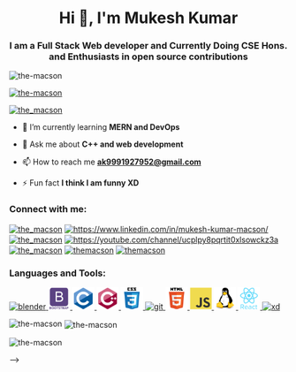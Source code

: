 <h1 align="center">Hi 👋, I'm Mukesh Kumar</h1>
<h3 align="center">I am a Full Stack Web developer and Currently Doing CSE Hons. and Enthusiasts in open source contributions</h3>

<p align="left"> <img src="https://komarev.com/ghpvc/?username=the-macson&label=Profile%20views&color=0e75b6&style=flat" alt="the-macson" /> </p>

<p align="left"> <a href="https://github.com/ryo-ma/github-profile-trophy"><img src="https://github-profile-trophy.vercel.app/?username=the-macson" alt="the-macson" /></a> </p>

<p align="left"> <a href="https://twitter.com/the_macson" target="blank"><img src="https://img.shields.io/twitter/follow/the_macson?logo=twitter&style=for-the-badge" alt="the_macson" /></a> </p>

- 🌱 I’m currently learning **MERN and DevOps**

- 💬 Ask me about **C++ and web development**

- 📫 How to reach me **ak9991927952@gmail.com**

- ⚡ Fun fact **I think I am funny XD**

<h3 align="left">Connect with me:</h3>
<p align="left">
<a href="https://twitter.com/the_macson" target="blank"><img align="center" src="https://raw.githubusercontent.com/rahuldkjain/github-profile-readme-generator/master/src/images/icons/Social/twitter.svg" alt="the_macson" height="30" width="40" /></a>
<a href="https://linkedin.com/in/https://www.linkedin.com/in/mukesh-kumar-macson/" target="blank"><img align="center" src="https://raw.githubusercontent.com/rahuldkjain/github-profile-readme-generator/master/src/images/icons/Social/linked-in-alt.svg" alt="https://www.linkedin.com/in/mukesh-kumar-macson/" height="30" width="40" /></a>
<a href="https://instagram.com/the_macson" target="blank"><img align="center" src="https://raw.githubusercontent.com/rahuldkjain/github-profile-readme-generator/master/src/images/icons/Social/instagram.svg" alt="the_macson" height="30" width="40" /></a>
<a href="https://www.youtube.com/c/https://youtube.com/channel/ucplpy8pqrtit0xlsowckz3a" target="blank"><img align="center" src="https://raw.githubusercontent.com/rahuldkjain/github-profile-readme-generator/master/src/images/icons/Social/youtube.svg" alt="https://youtube.com/channel/ucplpy8pqrtit0xlsowckz3a" height="30" width="40" /></a>
<a href="https://www.codechef.com/users/the_macson" target="blank"><img align="center" src="https://cdn.jsdelivr.net/npm/simple-icons@3.1.0/icons/codechef.svg" alt="the_macson" height="30" width="40" /></a>
<a href="https://www.hackerrank.com/themacson" target="blank"><img align="center" src="https://raw.githubusercontent.com/rahuldkjain/github-profile-readme-generator/master/src/images/icons/Social/hackerrank.svg" alt="themacson" height="30" width="40" /></a>
<a href="https://www.leetcode.com/themacson" target="blank"><img align="center" src="https://raw.githubusercontent.com/rahuldkjain/github-profile-readme-generator/master/src/images/icons/Social/leet-code.svg" alt="themacson" height="30" width="40" /></a>
</p>

<h3 align="left">Languages and Tools:</h3>
<p align="left"> <a href="https://www.blender.org/" target="_blank"> <img src="https://download.blender.org/branding/community/blender_community_badge_white.svg" alt="blender" width="40" height="40"/> </a> <a href="https://getbootstrap.com" target="_blank"> <img src="https://raw.githubusercontent.com/devicons/devicon/master/icons/bootstrap/bootstrap-plain-wordmark.svg" alt="bootstrap" width="40" height="40"/> </a> <a href="https://www.cprogramming.com/" target="_blank"> <img src="https://raw.githubusercontent.com/devicons/devicon/master/icons/c/c-original.svg" alt="c" width="40" height="40"/> </a> <a href="https://www.w3schools.com/cpp/" target="_blank"> <img src="https://raw.githubusercontent.com/devicons/devicon/master/icons/cplusplus/cplusplus-original.svg" alt="cplusplus" width="40" height="40"/> </a> <a href="https://www.w3schools.com/css/" target="_blank"> <img src="https://raw.githubusercontent.com/devicons/devicon/master/icons/css3/css3-original-wordmark.svg" alt="css3" width="40" height="40"/> </a> <a href="https://git-scm.com/" target="_blank"> <img src="https://www.vectorlogo.zone/logos/git-scm/git-scm-icon.svg" alt="git" width="40" height="40"/> </a> <a href="https://www.w3.org/html/" target="_blank"> <img src="https://raw.githubusercontent.com/devicons/devicon/master/icons/html5/html5-original-wordmark.svg" alt="html5" width="40" height="40"/> </a> <a href="https://developer.mozilla.org/en-US/docs/Web/JavaScript" target="_blank"> <img src="https://raw.githubusercontent.com/devicons/devicon/master/icons/javascript/javascript-original.svg" alt="javascript" width="40" height="40"/> </a> <a href="https://www.linux.org/" target="_blank"> <img src="https://raw.githubusercontent.com/devicons/devicon/master/icons/linux/linux-original.svg" alt="linux" width="40" height="40"/> </a> <a href="https://reactjs.org/" target="_blank"> <img src="https://raw.githubusercontent.com/devicons/devicon/master/icons/react/react-original-wordmark.svg" alt="react" width="40" height="40"/> </a> <a href="https://www.adobe.com/products/xd.html" target="_blank"> <img src="https://cdn.worldvectorlogo.com/logos/adobe-xd.svg" alt="xd" width="40" height="40"/> </a> </p>

<p><img align="left" src="https://github-readme-stats.vercel.app/api/top-langs?username=the-macson&show_icons=true&locale=en&layout=compact" alt="the-macson" /></p>

<p>&nbsp;<img align="center" src="https://github-readme-stats.vercel.app/api?username=the-macson&show_icons=true&locale=en" alt="the-macson" /></p>

<p><img align="center" src="https://github-readme-streak-stats.herokuapp.com/?user=the-macson&" alt="the-macson" /></p>
















<!-- # Hi there 👋
## I am Mukesh Kumar 
- 🔭 I’m currently working on contributing into open source project's 
- 🌱 I’m currently learning MERN Development and DevOps.

<p align="center">If you wants to connect with me on other soical media Handls Then Click on Below link and connect with me</p>
<p align="center">
  <a href="https://twitter.com/the_macson">
    <img src="https://img.shields.io/twitter/url?url=https%3A%2F%2Ftwitter.com%2Fthe_macson" />
  </a>
  <a href="https://youtube.com/channel/UCplpy8pQrTiT0XlSOwCkZ3A">
    <img src="https://img.shields.io/youtube/channel/subscribers/UCplpy8pQrTiT0XlSOwCkZ3A" />
  </a>
</p>

<!--
**the-macson/the-macson** is a ✨ _special_ ✨ repository because its `README.md` (this file) appears on your GitHub profile.

Here are some ideas to get you started:

- 🔭 I’m currently working on ...
- 🌱 I’m currently learning ...
- 👯 I’m looking to collaborate on ...
- 🤔 I’m looking for help with ...
- 💬 Ask me about ...
- 📫 How to reach me: ...
- 😄 Pronouns: ...
- ⚡ Fun fact: ...
-->
 -->
